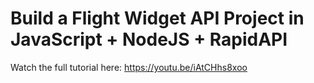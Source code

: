 # Build a Flight Widget API Project in JavaScript + NodeJS  + RapidAPI

Watch the full tutorial here: https://youtu.be/iAtCHhs8xoo
